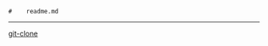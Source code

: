     #    readme.md
------------------------------------------------

[git-clone](https://github.com/rio-ke/linux-learn/blob/main/git/git-clone.md)
